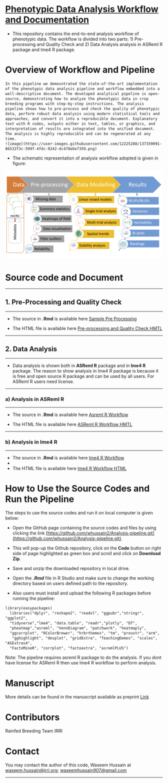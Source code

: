 # [Phenotypic Data Analysis Workflow and Documentation](https://whussain2.github.io/Analysis-pipeline/Codes/sample.html)

- This repository contains the end-to-end analysis workflow of phenotypic data. The workflow is divided into two parts: 1) Pre-processing and Quality Check
 and 2) Data Analysis analysis in ASReml R package and lme4 R package.

# Overview of Workflow and Pipeline


```
In this pipeline we demosntrated the state-of-the-art implementation of the phenotypic data analysis pipeline and workflow embedded into a well-descriptive document. The developed analytical pipeline is open-source, demonstrating how to analyze the phenotypic data in crop breeding programs with step-by-step instructions. The analysis pipeline shows how to pre-process and check the quality of phenotypic data, perform robust data analysis using modern statistical tools and approaches, and convert it into a reproducible document. Explanatory text with R codes, outputs either in text, tables, or graphics, and interpretation of results are integrated into the unified document. The analysis is highly reproducible and can be regenerated at any time.
![image](https://user-images.githubusercontent.com/12225288/137359091-86532f3c-599f-4fdc-9242-dc478e6e7359.png)

```

- The schematic representation of analysis workflow adopted is given in figure: 

![](www/workflow.png)


#  Source code and Document

***
## 1. Pre-Processing and Quality Check
***

- The source in ****.Rmd****  is available here [Sample Pre Processing](https://github.com/whussain2/Analysis-pipeline/blob/master/Codes/Quality_check.Rmd)

- The HTML file is available here [Pre-processing and Quality Check HMTL](https://htmlpreview.github.io/?https://github.com/whussain2/Analysis-pipeline/blob/master/Codes/Quality_check.html)

***
## 2. Data Analysis
***

- Data analysis is shown both in **ASReml R** package and in **lme4 R** package. The reason to show analysis in lme4 R package is because it is free and open source R package and can be used by all users.  For ASReml R users need license. 

***
### a) Analysis in ASReml R
***

- The source in ****.Rmd****  is available here [Asreml R Workflow](https://github.com/whussain2/Analysis-pipeline/blob/master/Codes/ASReml.Rmd)

- The HTML file is available here [ASReml R Workflow HMTL](https://htmlpreview.github.io/?https://github.com/whussain2/Analysis-pipeline/blob/master/Codes/ASReml.html)

***
### b) Analysis in lme4 R
***

- The source in ****.Rmd****  is available here [lme4 R Workflow](https://github.com/whussain2/Analysis-pipeline/blob/master/Codes/lme4.Rmd)
-
- The HTML file is available here [lme4 R Workflow HTML ](https://htmlpreview.github.io/?https://github.com/whussain2/Analysis-pipeline/blob/master/Codes/lme4.html)


# How to Use the Source Codes and Run the Pipeline


The steps to use the source codes and run it on local computer is given below:

- Open the GitHub page containing the source codes and files by using clicking the link [https://github.com/whussain2/Analysis-pipeline.git](https://github.com/whussain2/Analysis-pipeline.git).
- This will pop-up the Github repository, click on the **Code** button on right side of page highlighted as green box and scroll and click on **Download Zip**.
- Save and unzip the downloaded repository in local drive.  
- Open the ***.Rmd*** file in R Studio and make sure to change the working directory based on users defined path to the repository.

- Also users must install and upload the following R packages before running the pipeline:

```
library(easypackages)
  libraries("dplyr", "reshape2", "readxl", "ggpubr","stringr", "ggplot2", 
  "tidyverse","lme4", "data.table", "readr","plotly", "DT",
  "pheatmap","asreml", "VennDiagram", "patchwork", "heatmaply", 
  "ggcorrplot", "RColorBrewer", "hrbrthemes", "tm", "proustr", "arm",
   "gghighlight", "desplot", "gridExtra", "TeachingDemos", "scales", "ASExtras4",
  "FactoMineR", "corrplot", "factoextra", "asremlPLUS")
```

Note: The pipeline requires asreml R package to do the analysis.  If you dont have license for ASReml R then use lme4 R workflow to perform analysis. 


# Manuscript


More details can be found in the manuscript available as preprint [Link](https://www.researchsquare.com/article/rs-49247/v1)


# Contributors
Rainfed Breeding Team IRRI



# Contact
You may contact the author of this code, Waseem Hussain at <waseem.hussain@irri.org>; <waseemhussain907@gmail.com>
***
